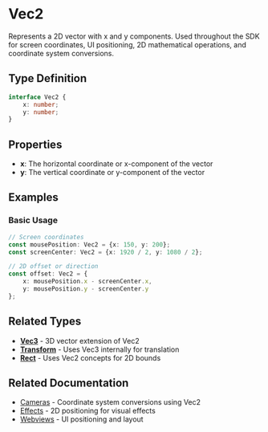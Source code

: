 # Vec2

Represents a 2D vector with x and y components. Used throughout the SDK for screen coordinates, UI positioning, 2D
mathematical operations, and coordinate system conversions.

## Type Definition

```typescript
interface Vec2 {
    x: number;
    y: number;
}
```

## Properties

- **x**: The horizontal coordinate or x-component of the vector
- **y**: The vertical coordinate or y-component of the vector

## Examples

### Basic Usage

```typescript
// Screen coordinates
const mousePosition: Vec2 = {x: 150, y: 200};
const screenCenter: Vec2 = {x: 1920 / 2, y: 1080 / 2};

// 2D offset or direction
const offset: Vec2 = {
    x: mousePosition.x - screenCenter.x,
    y: mousePosition.y - screenCenter.y
};
```

## Related Types

- **[Vec3](./Vec3.md)** - 3D vector extension of Vec2
- **[Transform](./Transform.md)** - Uses Vec3 internally for translation
- **[Rect](./Rect.md)** - Uses Vec2 concepts for 2D bounds

## Related Documentation

- [Cameras](../cameras/index.md) - Coordinate system conversions using Vec2
- [Effects](../effects/index.md) - 2D positioning for visual effects
- [Webviews](../webviews/index.md) - UI positioning and layout
